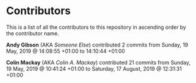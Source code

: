 ﻿# Contributors

This is a list of all the contributors to this repository in ascending order by the contributor name.

**Andy Gibson** (AKA *Someone Else*) contributed 2 commits from Sunday, 19 May, 2019 @ 14:08:55 +01:00 to 14:10:44 +01:00

**Colin Mackay** (AKA *Colin A. Mackay*) contributed 21 commits from Sunday, 19 May, 2019 @ 10:41:24 +01:00 to Saturday, 17 August, 2019 @ 12:31:31 +01:00

